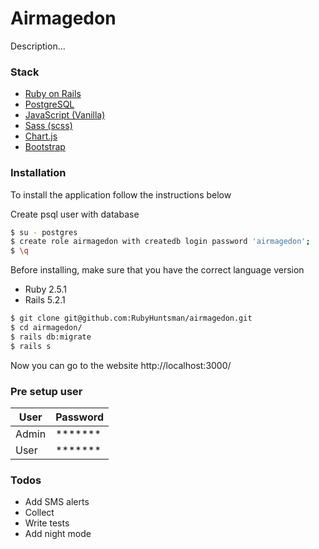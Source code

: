# Airmagedon

Description...

### Stack
* [Ruby on Rails]  
* [PostgreSQL]
* [JavaScript (Vanilla)]
* [Sass (scss)] 
* [Chart.js]
* [Bootstrap] 

### Installation
To install the application follow the instructions below

Create psql user with database

```sh
$ su - postgres
$ create role airmagedon with createdb login password 'airmagedon';
$ \q
```

Before installing, make sure that you have the correct language version
- Ruby 2.5.1
- Rails 5.2.1


```sh
$ git clone git@github.com:RubyHuntsman/airmagedon.git
$ cd airmagedon/
$ rails db:migrate
$ rails s
```
Now you can go to the website 
http://localhost:3000/

### Pre setup user
| User | Password |
| ------ | ------ |
| Admin | ******* |
| User | ******* |


### Todos
 - Add SMS alerts
 - Collect 
 - Write tests
 - Add night mode

  [Ruby on Rails]: <https://rubyonrails.org/>
  [PostgreSQL]: <https://www.postgresql.org/>
  [jQuery]: <http://jquery.com>
  [JavaScript (Vanilla)]: <https://www.javascript.com/>
  [Sass (scss)]: <https://sass-lang.com/>
  [Chart.js]: <https://www.chartjs.org/>
  [Bootstrap]: <https://getbootstrap.com/>
